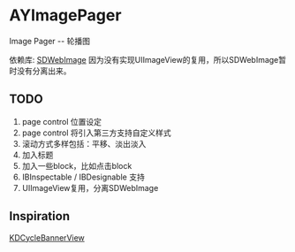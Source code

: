 # AYImagePager
Image Pager -- 轮播图 

依赖库:
[SDWebImage](https://github.com/rs/SDWebImage)
因为没有实现UIImageView的复用，所以SDWebImage暂时没有分离出来。

## TODO

 1. page control 位置设定
 2. page control 将引入第三方支持自定义样式
 3. 滚动方式多样包括：平移、淡出淡入
 4. 加入标题
 5. 加入一些block，比如点击block
 6. IBInspectable / IBDesignable 支持
 7. UIImageView复用，分离SDWebImage

## Inspiration

[KDCycleBannerView](https://github.com/kingiol/KDCycleBannerView)

